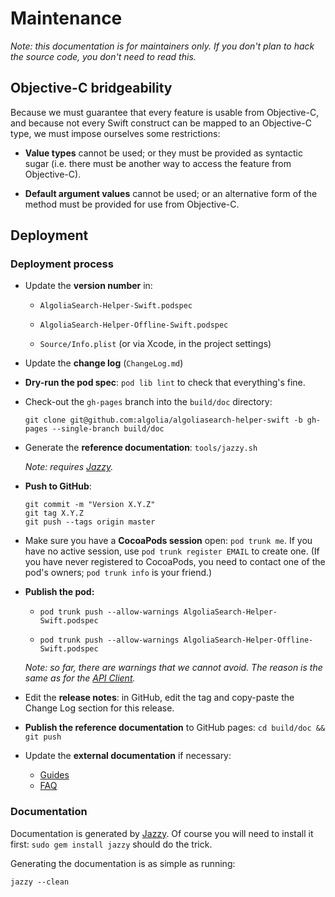 Maintenance
===========

*Note: this documentation is for maintainers only. If you don't plan to hack the source code, you don't need to read this.*



## Objective-C bridgeability

Because we must guarantee that every feature is usable from Objective-C, and because not every Swift construct can be mapped to an Objective-C type, we must impose ourselves some restrictions:

- **Value types** cannot be used; or they must be provided as syntactic sugar (i.e. there must be another way to access the feature from Objective-C).

- **Default argument values** cannot be used; or an alternative form of the method must be provided for use from Objective-C.



## Deployment

### Deployment process

- Update the **version number** in:

    - `AlgoliaSearch-Helper-Swift.podspec`

    - `AlgoliaSearch-Helper-Offline-Swift.podspec`

    - `Source/Info.plist` (or via Xcode, in the project settings)

- Update the **change log** (`ChangeLog.md`)

- **Dry-run the pod spec**: `pod lib lint` to check that everything's fine.

- Check-out the `gh-pages` branch into the `build/doc` directory:

    ```
    git clone git@github.com:algolia/algoliasearch-helper-swift -b gh-pages --single-branch build/doc
    ```

- Generate the **reference documentation**: `tools/jazzy.sh`

    *Note: requires [Jazzy](https://github.com/realm/jazzy).*

- **Push to GitHub**:

    ```
    git commit -m "Version X.Y.Z"
    git tag X.Y.Z
    git push --tags origin master
    ```

- Make sure you have a **CocoaPods session** open: `pod trunk me`. If you have no active session, use
  `pod trunk register EMAIL` to create one. (If you have never registered to CocoaPods, you need to contact one of
  the pod's owners; `pod trunk info` is your friend.)

- **Publish the pod:**

    - `pod trunk push --allow-warnings AlgoliaSearch-Helper-Swift.podspec`

    - `pod trunk push --allow-warnings AlgoliaSearch-Helper-Offline-Swift.podspec`

    *Note: so far, there are warnings that we cannot avoid. The reason is the same as for the [API Client](https://github.com/algolia/algoliasearch-client-swift/).*

- Edit the **release notes**: in GitHub, edit the tag and copy-paste the Change Log section for this release.

- **Publish the reference documentation** to GitHub pages: `cd build/doc && git push`

- Update the **external documentation** if necessary:

    - [Guides](https://www.algolia.com/doc/guides)
    - [FAQ](https://www.algolia.com/doc/faq)


### Documentation

Documentation is generated by [Jazzy](https://github.com/realm/jazzy). Of course you will need to install it first: `sudo gem install jazzy` should do the trick.

Generating the documentation is as simple as running:

```
jazzy --clean
```
